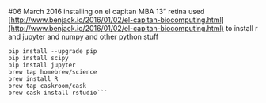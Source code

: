 #06 March 2016 installing on el capitan MBA 13” retina
used [http://www.benjack.io/2016/01/02/el-capitan-biocomputing.html](http://www.benjack.io/2016/01/02/el-capitan-biocomputing.html) to install r and jupyter and numpy and other python stuff

```pip install numpy
pip install --upgrade pip
pip install scipy
pip install jupyter
brew tap homebrew/science
brew install R
brew tap caskroom/cask
brew cask install rstudio```